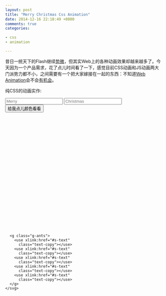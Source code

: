 ```yaml
---
layout: post
title: "Merry Christmas Css Animation"
date: 2014-12-16 22:18:49 +0800
comments: true
categories:

- css
- animation

---
```


昔日一统天下的Flash继续[势微](http://www.36kr.com/p/217821.html)，但其实Web上的各种动画效果却越来越多了。今天因为一个产品需求，花了点儿时间看了一下，感觉目前CSS动画和JS动画两大门派势力都不小，之间需要有一个把大家嫁接在一起的东西：不知道[Web Animation](http://w3c.github.io/web-animations/)会不会[有机会](http://updates.html5rocks.com/2014/05/Web-Animations---element-animate-is-now-in-Chrome-36)。

纯CSS的动画实作:

<link rel="stylesheet" type="text/css" href="/downloads/static/css/christmas_animation.css" />

<script>
  function resetSvgText() {
    $('#id-text-1' ).text($('#id-text-input-1' ).val());
    $('#id-text-2' ).text($('#id-text-input-2' ).val());
  }
$('#id-btn-submit').click(function() {
  resetSvgText();
})
</script>

<div class="form-container">
  <form class="form-inline" autocomplete="off" onsubmit="return false;">
    <input id="id-text-input-1" type="text" class="input-text" placeholder="Merry">
    <input id="id-text-input-2" type="text" class="input-text" placeholder="Christmas"><br/>
    <input type="submit" onclick="javascript:resetSvgText()" id="id-btn-submit" value="给我点儿颜色看看">
  </form>
</div>

<div class="box-container">
    <svg viewBox="0 0 1400 1000">
      <symbol id="s-text">
        <text id="id-text-1" text-anchor="middle"
              x="50%"
              y="35%"
              class="text--line"
              >
          Merry
        </text>
        <text id="id-text-2" text-anchor="middle"
              x="50%"
              y="90%"
              class="text--line2"
              >
          Christmas
        </text>
      </symbol>

      <g class="g-ants">
        <use xlink:href="#s-text"
          class="text-copy"></use>
        <use xlink:href="#s-text"
          class="text-copy"></use>
        <use xlink:href="#s-text"
          class="text-copy"></use>
        <use xlink:href="#s-text"
          class="text-copy"></use>
        <use xlink:href="#s-text"
          class="text-copy"></use>
      </g>
    </svg>
</div><!-- /container -->


